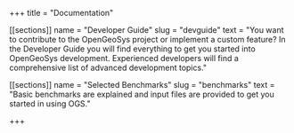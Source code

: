 +++
title = "Documentation"

[[sections]]
name = "Developer Guide"
slug = "devguide"
text = "You want to contribute to the OpenGeoSys project or implement a custom feature? In the Developer Guide you will find everything to get you started into OpenGeoSys development. Experienced developers will find a comprehensive list of advanced development topics."

[[sections]]
name = "Selected Benchmarks"
slug = "benchmarks"
text = "Basic benchmarks are explained and input files are provided to get you started in using OGS."

+++
